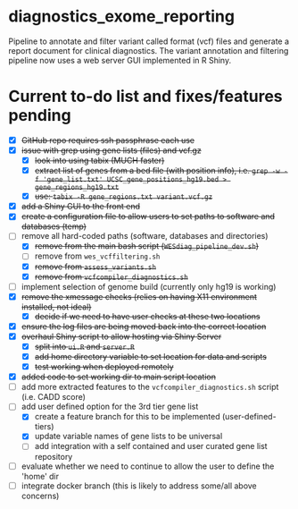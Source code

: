 # diagnostics_exome_reporting
Pipeline to annotate and filter variant called format (vcf) files and generate a report document for clinical diagnostics. The variant annotation and filtering pipeline now uses a web server GUI implemented in R Shiny. 

# Current to-do list and fixes/features pending

  - [x] ~~GitHub repo requires ssh passphrase each use~~  
  - [x] ~~issue with grep using gene lists (files) and vcf.gz~~  
    + [x] ~~look into using tabix (MUCH faster)~~  
    + [x] ~~extract list of genes from a bed file (with position info), i.e. `grep -w -f 'gene_list.txt' UCSC_gene_positions_hg19.bed > gene_regions_hg19.txt`~~  
    + [x] ~~use: `tabix -R gene_regions.txt variant.vcf.gz`~~  
  - [x] ~~add a Shiny GUI to the front end~~  
  - [x] ~~create a configuration file to allow users to set paths to software and databases (temp)~~
  - [ ] remove all hard-coded paths (software, databases and directories)
    + [x] ~~remove from the main bash script (`WESdiag_pipeline_dev.sh`)~~
    + [ ] remove from `wes_vcffiltering.sh`
    + [x] ~~remove from `assess_variants.sh`~~
    + [x] ~~remove from `vcfcompiler_diagnostics.sh`~~
  - [ ] implement selection of genome build (currently only hg19 is working)
  - [x] ~~remove the xmessage checks (relies on having X11 environment installed, not ideal)~~
    + [x] ~~decide if we need to have user checks at these two locations~~
  - [x] ~~ensure the log files are being moved back into the correct location~~
  - [x] ~~overhaul Shiny script to allow hosting via Shiny Server~~ 
    + [x] ~~split into `ui.R` and `server.R`~~
    + [x] ~~add home directory variable to set location for data and scripts~~
    + [x] ~~test working when deployed remotely~~
  - [x] ~~added code to set working dir to main script location~~
  - [ ] add more extracted features to the `vcfcompiler_diagnostics.sh` script (i.e. CADD score)
  - [ ] add user defined option for the 3rd tier gene list
    + [x] create a feature branch for this to be implemented (user-defined-tiers) 
    + [X] update variable names of gene lists to be universal
    + [ ] add integration with a self contained and user curated gene list repository 
  - [ ] evaluate whether we need to continue to allow the user to define the 'home' dir
  - [ ] integrate docker branch (this is likely to address some/all above concerns)